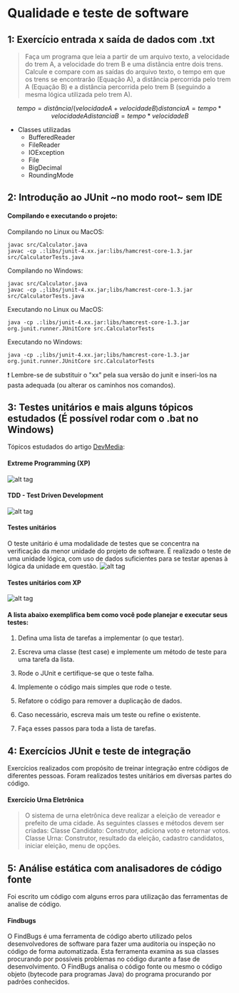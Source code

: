 # Qualidade e teste de software

## 1: Exercício entrada x saída de dados com .txt

> Faça um programa que leia a partir de um arquivo texto, a velocidade do trem A, a velocidade do trem B e uma distância entre dois trens. Calcule e compare com as saídas do arquivo texto, o tempo em que os trens se encontrarão (Equação A), a distância percorrida pelo trem A (Equação B) e a distância percorrida pelo trem B (seguindo a mesma lógica utilizada pelo trem A).

```math
tempo = distância/(velocidade A + velocidade B)
distancia A = tempo * velocidade A
distancia B = tempo * velocidade B
```

* Classes utilizadas
  * BufferedReader
  * FileReader
  * IOException
  * File
  * BigDecimal
  * RoundingMode

## 2: Introdução ao JUnit ~no modo root~ sem IDE

#### Compilando e executando o projeto:

Compilando no Linux ou MacOS:
```
javac src/Calculator.java
javac -cp .:libs/junit-4.xx.jar:libs/hamcrest-core-1.3.jar src/CalculatorTests.java
```
Compilando no Windows:
```
javac src/Calculator.java
javac -cp .;libs/junit-4.xx.jar;libs/hamcrest-core-1.3.jar src/CalculatorTests.java
```
Executando no Linux ou MacOS:
```
java -cp .:libs/junit-4.xx.jar:libs/hamcrest-core-1.3.jar org.junit.runner.JUnitCore src.CalculatorTests
```
Executando no Windows:
```
java -cp .;libs/junit-4.xx.jar;libs/hamcrest-core-1.3.jar org.junit.runner.JUnitCore src.CalculatorTests
```
:exclamation: Lembre-se de substituir o "xx" pela sua versão do junit e inseri-los na pasta adequada (ou alterar os caminhos nos comandos).

## 3: Testes unitários e mais alguns tópicos estudados (É possível rodar com o .bat no Windows)

Tópicos estudados do artigo [DevMedia](http://www.devmedia.com.br/junit-implementando-testes-unitarios-em-java-parte-i/1432):

#### Extreme Programming (XP)
![alt tag](http://ronjeffries.com/xprog/what-is-extreme-programming/circles.jpg)

#### TDD - Test Driven Development
![alt tag](https://upload.wikimedia.org/wikipedia/commons/0/0b/TDD_Global_Lifecycle.png)

#### Testes unitários
O teste unitário é uma modalidade de testes que se concentra na verificação da menor unidade do projeto de software. É realizado o teste de uma unidade lógica, com uso de dados suficientes para se testar apenas à lógica da unidade em questão.
![alt tag](http://3.bp.blogspot.com/-Y2JUPHMLpcE/U8zltJgQRwI/AAAAAAAAWkg/R7OUXJY7GdY/s1600/Chuck+Norris+can+unit+test+entire+applications+with+a+single+assert.jpg)

#### Testes unitários com XP
![alt tag](http://www.devmedia.com.br/imagens/javamagazine/mpjuiiujfig03.jpg)

#### A lista abaixo exemplifica bem como você pode planejar e executar seus testes:

1.  Defina uma lista de tarefas a implementar (o que testar).

2.  Escreva uma classe (test case) e implemente um método de teste para uma tarefa da lista.

3.  Rode o JUnit e certifique-se que o teste falha.

4.  Implemente o código mais simples que rode o teste.

5.  Refatore o código para remover a duplicação de dados.

6.  Caso necessário, escreva mais um teste ou refine o existente.

7.  Faça esses passos para toda a lista de tarefas.

## 4: Exercícios JUnit e teste de integração
Exercícios realizados com propósito de treinar integração entre códigos de diferentes pessoas.
Foram realizados testes unitários em diversas partes do código.

#### Exercício Urna Eletrônica

> O sistema de urna eletrônica deve realizar a eleição de vereador e prefeito de uma cidade. As seguintes classes e métodos devem ser criadas: Classe Candidato: Construtor, adiciona voto e  retornar votos. Classe Urna: Construtor, resultado da eleição, cadastro candidatos, iniciar eleição, menu de opções.

## 5: Análise estática com analisadores de código fonte

Foi escrito um código com alguns erros para utilização das ferramentas de analise de código.

#### Findbugs

O FindBugs é uma ferramenta de código aberto utilizado pelos desenvolvedores de software para fazer uma auditoria ou inspeção no código de forma automatizada. Esta ferramenta examina as sua classes procurando por possíveis problemas no código durante a fase de desenvolvimento. O FindBugs analisa o código fonte ou mesmo o código objeto (bytecode para programas Java) do programa procurando por padrões conhecidos.

